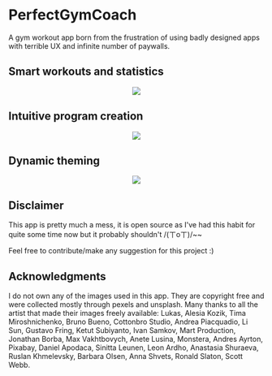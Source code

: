 # PerfectGymCoach
A gym workout app born from the frustration of using badly designed apps with terrible UX and infinite number of paywalls.

## Smart workouts and statistics
<p align="center">
  <img src="https://user-images.githubusercontent.com/10598113/211208421-e3444346-5a1e-4189-bdc9-f6fc3b058b77.png" />
</p>

## Intuitive program creation
<p align="center">
  <img src="https://user-images.githubusercontent.com/10598113/211208446-51c4a814-6e17-4c13-b6ce-e94d08638690.png" />
</p>

## Dynamic theming
<p align="center">
  <img src="https://user-images.githubusercontent.com/10598113/211206672-a54ae87a-d2ce-495a-823f-97d8b18d3e07.gif" />
</p>

## Disclaimer
This app is pretty much a mess, it is open source as I've had this habit for quite some time now but it probably shouldn't /(ㄒoㄒ)/~~

Feel free to contribute/make any suggestion for this project :) 

## Acknowledgments
I do not own any of the images used in this app. They are copyright free and were collected mostly through pexels and unsplash. Many thanks to all the artist that made their images freely available: Lukas, Alesia Kozik, Tima Miroshnichenko, Bruno Bueno, Cottonbro Studio, Andrea Piacquadio, Li Sun, Gustavo Fring, Ketut Subiyanto, Ivan Samkov, Mart Production, Jonathan Borba, Max Vakhtbovych, Anete Lusina, Monstera, Andres Ayrton, Pixabay, Daniel Apodaca, Sinitta Leunen, Leon Ardho, Anastasia Shuraeva, Ruslan Khmelevsky, Barbara Olsen, Anna Shvets, Ronald Slaton, Scott Webb.
